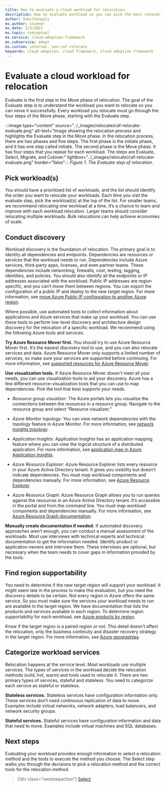 ```yaml
---
title: How to evaluate a cloud workload for relocation.
description: How to evaluate workload so you can pick the best relocation methods and tools.
author: SomilGanguly
ms.author: ssumner
ms.date: 2/3/2023
ms.topic: conceptual
ms.service: cloud-adoption-framework
ms.subservice: adopt
ms.custom: internal, seo-caf-relocate
keywords: cloud adoption, cloud framework, cloud adoption framework
---
```

# Evaluate a cloud workload for relocation

Evaluate is the first step in the Move phase of relocation. The goal of the Evaluate step is to understand the workload you want to relocate so you can move it successfully. Every workload you relocate must go through the four steps of the Move phase, starting with the Evaluate step.

:::image type="content" source="../_images/relocate/caf-relocate-evaluate.png" alt-text="Image showing the relocation process and highlights the Evaluate step in the Move phase. In the relocation process, there are two phases and five steps. The first phase is the initiate phase, and it has one step called initiate. The second phase is the Move phase. It has four steps that you repeat for each workload. The steps are Evaluate, Select, Migrate, and Cutover." lightbox="../_images/relocate/caf-relocate-evaluate.png" border="false":::
*Figure 1. The Evaluate step of relocation.*

## Pick workload(s)

You should have a prioritized list of workloads, and the list should identify the order you want to relocate your workloads. Each time you visit the evaluate step, pick the workload(s) at the top of the list. For smaller teams, we recommend relocating one workload at a time. It’s a chance to learn and improve with each workload relocation. Larger teams should consider relocating multiple workloads. Bulk relocations can help achieve economies of scale.

## Conduct discovery

Workload discovery is the foundation of relocation. The primary goal is to identity all dependencies and endpoints. Dependencies are resources or services that the workload needs to run. Dependencies include Azure services, third-party apps, licenses, and even partner teams. These dependencies include networking, firewalls, cost, testing, tagging, identities, and policies. You should also identify all the endpoints or IP addresses associated with the workload. Public IP addresses are region specific, and you can’t move them between regions. You can export the configuration of a public IP and deploy to the new target region. For more information, see [move Azure Public IP configuration to another Azure region](/azure/virtual-network/move-across-regions-publicip-powershell).

Where possible, use automated tools to collect information about applications and Azure services that make up your workload. You can use these tools to perform low-level discovery and architecture design discovery for the relocation of a specific workload. We recommend using the following Azure tools and services.

**Try Azure Resource Mover first.** You should try to use Azure Resource Mover first. It’s the easiest discovery tool to use, and you can also relocate services and data. Azure Resource Mover only supports a limited number of services, so make sure your services are supported before continuing. For more information, see [supported resources for Azure Resource Mover](/azure/resource-mover/overview#what-resources-can-i-move-across-regions).

**Use visualization tools.** If Azure Resource Mover doesn't meet all your needs, you can use visualization tools to aid your discovery. Azure has a few different resource-visualization tools that you can use to map dependencies. Pick the tool that best supports your needs.

- *Resource group visualizer:* The Azure portals lets you visualize the connections between the resources in a resource group. Navigate to the resource group and select “Resource visualizer.”

- *Azure Monitor topology:* You can view network dependencies with the topology feature in Azure Monitor. For more information, see [network insights topology](/azure/network-watcher/network-insights-topology).

- *Application Insights:* Application Insights has an application mapping feature where you can view the logical structure of a distributed application. For more information, see [application map in Azure Application Insights](/azure/azure-monitor/app/app-map?tabs=net).

- *Azure Resource Explorer:* Azure Resource Explorer lists every resource in your Azure Active Directory tenant. It gives you visibility but doesn’t indicate dependencies. You must map workload components and dependencies manually. For more information, see [Azure Resource Explorer](https://resources.azure.com/).

- *Azure Resource Graph:* Azure Resource Graph allows you to run queries against the resources in an Azure Active Directory tenant. It’s accessible in the portal and from the command line. You must map workload components and dependencies manually. For more information, see [Azure Resource Graph documentation](/azure/governance/resource-graph/shared-query-azure-cli).

**Manually create documentation if needed.** If automated discovery approaches aren’t enough, you can conduct a manual assessment of the workloads. Most use interviews with technical experts and technical documentation to get the information needed. Identify product or application owners and interview them. These interviews are optional, but necessary when the team needs to cover gaps in information provided by the tools.

## Find region supportability

You need to determine if the new target region will support your workload. It might seem late in the process to make this evaluation, but you need the discovery details to be certain. Not every region in Azure offers the same service. So you must make sure the services your workload needs to run are available in the target region. We have documentation that lists the products and services available in each region. To determine region supportability for each workload, see [Azure products by region](/explore/global-infrastructure/products-by-region/).

Know if the target region is a paired region or not. This detail doesn’t affect the relocation, only the business continuity and disaster recovery strategy in the target region. For more information, see [Azure geographies](/explore/global-infrastructure/geographies/#geographies).

## Categorize workload services

Relocation happens at the service level. Most workloads use multiple services. The types of services in the workload decide the relocation methods (cold, hot, warm) and tools used to relocate it. There are two primary types of services, stateful and stateless. You need to categorize each service as stateful or stateless.

**Stateless services.** Stateless services have configuration information only. These services don’t need continuous replication of data to move. Examples include virtual networks, network adapters, load balancers, and network security groups.

**Stateful services.** Stateful services have configuration information and data that need to move. Examples include virtual machines and SQL databases.

## Next steps

Evaluating your workload provides enough information to select a relocation method and the tools to execute the method you choose. The Select step walks you through the decisions to pick a relocation method and the correct tools for the relocation method.

> [!div class="nextstepaction"]
> [Select](select.md)
